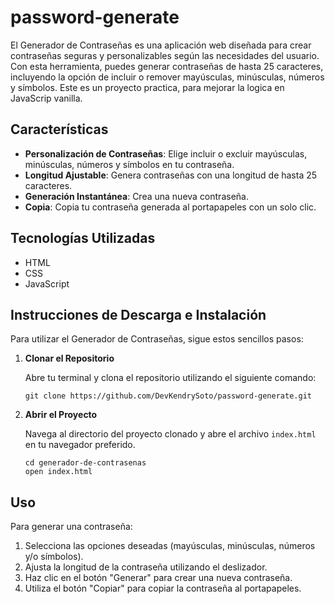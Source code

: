# password-generate

El Generador de Contraseñas es una aplicación web diseñada para crear contraseñas seguras y personalizables según las necesidades del usuario. Con esta herramienta, puedes generar contraseñas de hasta 25 caracteres, incluyendo la opción de incluir o remover mayúsculas, minúsculas, números y símbolos. Este es un proyecto practica, para mejorar la logica en JavaScrip vanilla.

## Características
- **Personalización de Contraseñas**: Elige incluir o excluir mayúsculas, minúsculas, números y símbolos en tu contraseña.
- **Longitud Ajustable**: Genera contraseñas con una longitud de hasta 25 caracteres.
- **Generación Instantánea**: Crea una nueva contraseña.
- **Copia**: Copia tu contraseña generada al portapapeles con un solo clic.

## Tecnologías Utilizadas
- HTML
- CSS
- JavaScript

## Instrucciones de Descarga e Instalación
Para utilizar el Generador de Contraseñas, sigue estos sencillos pasos:

1. **Clonar el Repositorio**
   
   Abre tu terminal y clona el repositorio utilizando el siguiente comando:
   ```
   git clone https://github.com/DevKendrySoto/password-generate.git
   ```
2. **Abrir el Proyecto**
   
   Navega al directorio del proyecto clonado y abre el archivo `index.html` en tu navegador preferido.
   ```
   cd generador-de-contrasenas
   open index.html
   ```

## Uso
Para generar una contraseña:

1. Selecciona las opciones deseadas (mayúsculas, minúsculas, números y/o símbolos).
2. Ajusta la longitud de la contraseña utilizando el deslizador.
3. Haz clic en el botón "Generar" para crear una nueva contraseña.
4. Utiliza el botón "Copiar" para copiar la contraseña al portapapeles.
